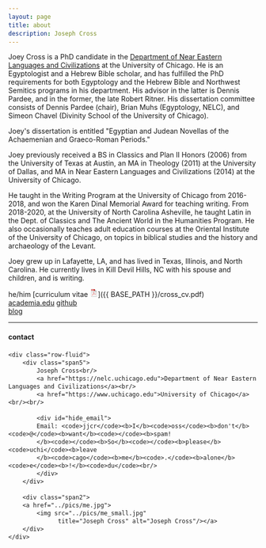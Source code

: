 ```yaml
---
layout: page
title: about
description: Joseph Cross
---
```


Joey Cross is a PhD candidate in the [Department of Near Eastern Languages and Civilizations](https://nelc.uchicago.edu) at the University of Chicago. He is an Egyptologist and a Hebrew Bible scholar, and has fulfilled the PhD requirements for both Egyptology and the Hebrew Bible and Northwest Semitics programs in his department. His advisor in the latter is Dennis Pardee, and in the former, the late Robert Ritner. His dissertation committee consists of Dennis Pardee (chair), Brian Muhs (Egyptology, NELC), and Simeon Chavel (Divinity School of the University of Chicago).

Joey's dissertation is entitled "Egyptian and Judean Novellas of the Achaemenian and Graeco-Roman Periods."

Joey previously received a BS in Classics and Plan II Honors (2006) from the University of Texas at Austin, an MA in Theology (2011) at the University of Dallas, and MA in Near Eastern Languages and Civilizations (2014) at the University of Chicago.

He taught in the Writing Program at the University of Chicago from 2016-2018, and won the Karen Dinal Memorial Award for teaching writing. From 2018-2020, at the University of North Carolina Asheville, he taught Latin in the Dept. of Classics and The Ancient World in the Humanities Program. He also occasionally teaches adult education courses at the Oriental Institute of the University of Chicago, on topics in biblical studies and the history and archaeology of the Levant.

Joey grew up in Lafayette, LA, and has lived in Texas, Illinois, and North Carolina. He currently lives in Kill Devil Hills, NC with his spouse and children, and is writing.

he/him
[curriculum vitae ![CV as pdf](icons16/pdf-icon.png)]({{ BASE_PATH }}/cross_cv.pdf)<br/>
[academia.edu](https://chicago.academia.edu/JosephCross)
[github](https://github.com/jjjjjjjjjjcross)<br/>
[blog](https://jjjjjjjjjjcross.com/blog/) <br/>


---

<div class="container">
<h4><a name="contact"></a>contact</h4>

    <div class="row-fluid">
        <div class="span5">
            Joseph Cross<br/>
            <a href="https://nelc.uchicago.edu">Department of Near Eastern Languages and Civilizations</a><br/>
            <a href="https://www.uchicago.edu">University of Chicago</a><br/><br/>

            <div id="hide_email">
            Email: <code>jjcr</code><b>I</b><code>oss</code><b>don't</b><code>@</code><b>want</b><code></code><b>spam!
            </b><code></code><b>So</b><code></code><b>please</b><code>uchi</code><b>leave
            </b><code>cago</code><b>me</b><code>.</code><b>alone</b><code>e</code><b>!</b><code>du</code><br/>
            </div>
        </div>

        <div class="span2">
        <a href="../pics/me.jpg">
            <img src="../pics/me_small.jpg"
                  title="Joseph Cross" alt="Joseph Cross"/></a>
        </div>
    </div>
</div>
